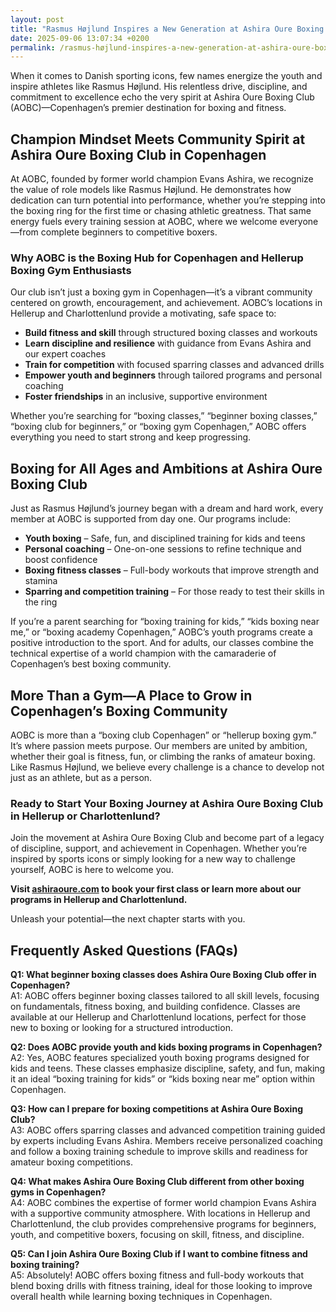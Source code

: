 ```yaml
---
layout: post
title: "Rasmus Højlund Inspires a New Generation at Ashira Oure Boxing Club"
date: 2025-09-06 13:07:34 +0200
permalink: /rasmus-højlund-inspires-a-new-generation-at-ashira-oure-boxing-club/
---
```

When it comes to Danish sporting icons, few names energize the youth and inspire athletes like Rasmus Højlund. His relentless drive, discipline, and commitment to excellence echo the very spirit at Ashira Oure Boxing Club (AOBC)—Copenhagen’s premier destination for boxing and fitness.

## Champion Mindset Meets Community Spirit at Ashira Oure Boxing Club in Copenhagen

At AOBC, founded by former world champion Evans Ashira, we recognize the value of role models like Rasmus Højlund. He demonstrates how dedication can turn potential into performance, whether you’re stepping into the boxing ring for the first time or chasing athletic greatness. That same energy fuels every training session at AOBC, where we welcome everyone—from complete beginners to competitive boxers.

### Why AOBC is the Boxing Hub for Copenhagen and Hellerup Boxing Gym Enthusiasts

Our club isn’t just a boxing gym in Copenhagen—it’s a vibrant community centered on growth, encouragement, and achievement. AOBC’s locations in Hellerup and Charlottenlund provide a motivating, safe space to:

- **Build fitness and skill** through structured boxing classes and workouts  
- **Learn discipline and resilience** with guidance from Evans Ashira and our expert coaches  
- **Train for competition** with focused sparring classes and advanced drills  
- **Empower youth and beginners** through tailored programs and personal coaching  
- **Foster friendships** in an inclusive, supportive environment  

Whether you’re searching for “boxing classes,” “beginner boxing classes,” “boxing club for beginners,” or “boxing gym Copenhagen,” AOBC offers everything you need to start strong and keep progressing.

## Boxing for All Ages and Ambitions at Ashira Oure Boxing Club

Just as Rasmus Højlund’s journey began with a dream and hard work, every member at AOBC is supported from day one. Our programs include:

- **Youth boxing** – Safe, fun, and disciplined training for kids and teens  
- **Personal coaching** – One-on-one sessions to refine technique and boost confidence  
- **Boxing fitness classes** – Full-body workouts that improve strength and stamina  
- **Sparring and competition training** – For those ready to test their skills in the ring  

If you’re a parent searching for “boxing training for kids,” “kids boxing near me,” or “boxing academy Copenhagen,” AOBC’s youth programs create a positive introduction to the sport. And for adults, our classes combine the technical expertise of a world champion with the camaraderie of Copenhagen’s best boxing community.

## More Than a Gym—A Place to Grow in Copenhagen’s Boxing Community

AOBC is more than a “boxing club Copenhagen” or “hellerup boxing gym.” It’s where passion meets purpose. Our members are united by ambition, whether their goal is fitness, fun, or climbing the ranks of amateur boxing. Like Rasmus Højlund, we believe every challenge is a chance to develop not just as an athlete, but as a person.

### Ready to Start Your Boxing Journey at Ashira Oure Boxing Club in Hellerup or Charlottenlund?

Join the movement at Ashira Oure Boxing Club and become part of a legacy of discipline, support, and achievement in Copenhagen. Whether you’re inspired by sports icons or simply looking for a new way to challenge yourself, AOBC is here to welcome you.

**Visit [ashiraoure.com](https://www.ashiraoure.com/) to book your first class or learn more about our programs in Hellerup and Charlottenlund.**

Unleash your potential—the next chapter starts with you.

## Frequently Asked Questions (FAQs)

**Q1: What beginner boxing classes does Ashira Oure Boxing Club offer in Copenhagen?**  
A1: AOBC offers beginner boxing classes tailored to all skill levels, focusing on fundamentals, fitness boxing, and building confidence. Classes are available at our Hellerup and Charlottenlund locations, perfect for those new to boxing or looking for a structured introduction.

**Q2: Does AOBC provide youth and kids boxing programs in Copenhagen?**  
A2: Yes, AOBC features specialized youth boxing programs designed for kids and teens. These classes emphasize discipline, safety, and fun, making it an ideal “boxing training for kids” or “kids boxing near me” option within Copenhagen.

**Q3: How can I prepare for boxing competitions at Ashira Oure Boxing Club?**  
A3: AOBC offers sparring classes and advanced competition training guided by experts including Evans Ashira. Members receive personalized coaching and follow a boxing training schedule to improve skills and readiness for amateur boxing competitions.

**Q4: What makes Ashira Oure Boxing Club different from other boxing gyms in Copenhagen?**  
A4: AOBC combines the expertise of former world champion Evans Ashira with a supportive community atmosphere. With locations in Hellerup and Charlottenlund, the club provides comprehensive programs for beginners, youth, and competitive boxers, focusing on skill, fitness, and discipline.

**Q5: Can I join Ashira Oure Boxing Club if I want to combine fitness and boxing training?**  
A5: Absolutely! AOBC offers boxing fitness and full-body workouts that blend boxing drills with fitness training, ideal for those looking to improve overall health while learning boxing techniques in Copenhagen.

<script type="application/ld+json">
{
  "@context": "https://schema.org",
  "@type": "BlogPosting",
  "headline": "Rasmus Højlund Inspires a New Generation at Ashira Oure Boxing Club",
  "description": "Discover how Rasmus Højlund inspires youth and athletes at Ashira Oure Boxing Club (AOBC), Copenhagen’s premier boxing gym with expert coaching, youth programs, and community spirit.",
  "author": {
    "@type": "Person",
    "name": "Evans Ashira"
  },
  "datePublished": "2024-06-01",
  "mainEntityOfPage": {
    "@type": "WebPage",
    "@id": "https://www.ashiraoure.com/blog/rasmus-hojlund-inspires"
  },
  "publisher": {
    "@type": "Person",
    "name": "Evans Ashira"
  },
  "keywords": "ashira oure boxing club, ashira oure, aobc, evans ashira, ashira boxing, boxing club copenhagen, boxing gym copenhagen, boxing copenhagen, hellerup boxing gym, copenhagen boxing club, bokseklub københavn, beginner boxing classes, boxing club for beginners, boxing academy, youth boxing, kids boxing near me, boxing classes, sparring classes, boxing competition training, boxing training for kids, amateur boxing club",
  "url": "https://www.ashiraoure.com/blog/rasmus-hojlund-inspires"
}
</script>

<script type="application/ld+json">
{
  "@context": "https://schema.org",
  "@type": "FAQPage",
  "mainEntity": [
    {
      "@type": "Question",
      "name": "What beginner boxing classes does Ashira Oure Boxing Club offer in Copenhagen?",
      "acceptedAnswer": {
        "@type": "Answer",
        "text": "AOBC offers beginner boxing classes tailored to all skill levels, focusing on fundamentals, fitness boxing, and building confidence. Classes are available at our Hellerup and Charlottenlund locations, perfect for those new to boxing or looking for a structured introduction."
      }
    },
    {
      "@type": "Question",
      "name": "Does AOBC provide youth and kids boxing programs in Copenhagen?",
      "acceptedAnswer": {
        "@type": "Answer",
        "text": "Yes, AOBC features specialized youth boxing programs designed for kids and teens. These classes emphasize discipline, safety, and fun, making it an ideal “boxing training for kids” or “kids boxing near me” option within Copenhagen."
      }
    },
    {
      "@type": "Question",
      "name": "How can I prepare for boxing competitions at Ashira Oure Boxing Club?",
      "acceptedAnswer": {
        "@type": "Answer",
        "text": "AOBC offers sparring classes and advanced competition training guided by experts including Evans Ashira. Members receive personalized coaching and follow a boxing training schedule to improve skills and readiness for amateur boxing competitions."
      }
    },
    {
      "@type": "Question",
      "name": "What makes Ashira Oure Boxing Club different from other boxing gyms in Copenhagen?",
      "acceptedAnswer": {
        "@type": "Answer",
        "text": "AOBC combines the expertise of former world champion Evans Ashira with a supportive community atmosphere. With locations in Hellerup and Charlottenlund, the club provides comprehensive programs for beginners, youth, and competitive boxers, focusing on skill, fitness, and discipline."
      }
    },
    {
      "@type": "Question",
      "name": "Can I join Ashira Oure Boxing Club if I want to combine fitness and boxing training?",
      "acceptedAnswer": {
        "@type": "Answer",
        "text": "Absolutely! AOBC offers boxing fitness and full-body workouts that blend boxing drills with fitness training, ideal for those looking to improve overall health while learning boxing techniques in Copenhagen."
      }
    }
  ]
}
</script>